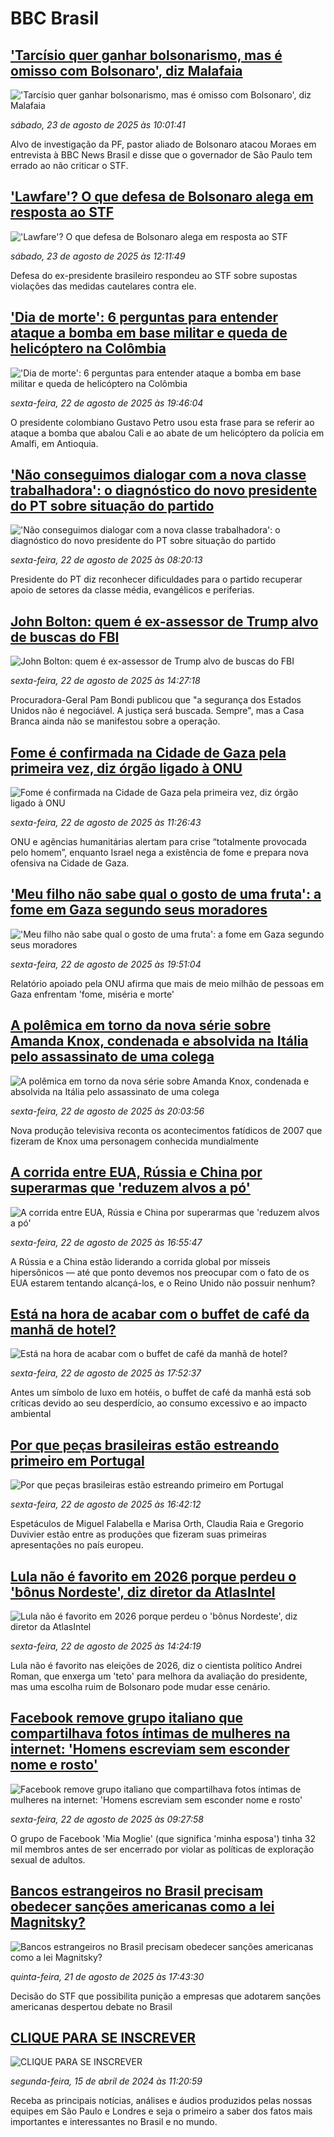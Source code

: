 # BBC Brasil## ['Tarcísio quer ganhar bolsonarismo, mas é omisso com Bolsonaro', diz Malafaia](https://www.bbc.com/portuguese/articles/cqxgper95q8o?at_medium=RSS&at_campaign=rss?at_campaign=githubrss)!['Tarcísio quer ganhar bolsonarismo, mas é omisso com Bolsonaro', diz Malafaia](https://ichef.bbci.co.uk/ace/ws/240/cpsprodpb/1e21/live/3343e0e0-7fb5-11f0-a34f-318be3fb0481.jpg)_sábado, 23 de agosto de 2025 às 10:01:41_Alvo de investigação da PF, pastor aliado de Bolsonaro atacou Moraes em entrevista à BBC News Brasil e disse que o governador de São Paulo tem errado ao não criticar o STF.## ['Lawfare'? O que defesa de Bolsonaro alega em resposta ao STF](https://www.bbc.com/portuguese/articles/c939xjlgqd2o?at_medium=RSS&at_campaign=rss?at_campaign=githubrss)!['Lawfare'? O que defesa de Bolsonaro alega em resposta ao STF](https://ichef.bbci.co.uk/ace/ws/240/cpsprodpb/59b1/live/9fcaef60-8019-11f0-a34f-318be3fb0481.jpg)_sábado, 23 de agosto de 2025 às 12:11:49_Defesa do ex-presidente brasileiro respondeu ao STF sobre supostas violações das medidas cautelares contra ele.## ['Dia de morte': 6 perguntas para entender ataque a bomba em base militar e queda de helicóptero na Colômbia](https://www.bbc.com/portuguese/articles/cj4w0rgp9v2o?at_medium=RSS&at_campaign=rss?at_campaign=githubrss)!['Dia de morte': 6 perguntas para entender ataque a bomba em base militar e queda de helicóptero na Colômbia](https://ichef.bbci.co.uk/ace/ws/240/cpsprodpb/bce1/live/dbf66de0-7eeb-11f0-bfa0-c3d00ea57cad.jpg)_sexta-feira, 22 de agosto de 2025 às 19:46:04_O presidente colombiano Gustavo Petro usou esta frase para se referir ao ataque a bomba que abalou Cali e ao abate de um helicóptero da polícia em Amalfi, em Antioquia.## ['Não conseguimos dialogar com a nova classe trabalhadora': o diagnóstico do novo presidente do PT sobre situação do partido](https://www.bbc.com/portuguese/articles/cj0ydym93nlo?at_medium=RSS&at_campaign=rss?at_campaign=githubrss)!['Não conseguimos dialogar com a nova classe trabalhadora': o diagnóstico do novo presidente do PT sobre situação do partido](https://ichef.bbci.co.uk/ace/ws/240/cpsprodpb/6e34/live/a12e8d90-7d25-11f0-a34f-318be3fb0481.png)_sexta-feira, 22 de agosto de 2025 às 08:20:13_Presidente do PT diz reconhecer dificuldades para o partido recuperar apoio de setores da classe média, evangélicos e periferias.## [John Bolton: quem é ex-assessor de Trump alvo de buscas do FBI](https://www.bbc.com/portuguese/articles/cp8zpx4m035o?at_medium=RSS&at_campaign=rss?at_campaign=githubrss)![John Bolton: quem é ex-assessor de Trump alvo de buscas do FBI](https://ichef.bbci.co.uk/ace/ws/240/cpsprodpb/8d92/live/d5db1c60-7f60-11f0-9b45-d97edf6817de.jpg)_sexta-feira, 22 de agosto de 2025 às 14:27:18_Procuradora-Geral Pam Bondi publicou que "a segurança dos Estados Unidos não é negociável. A justiça será buscada. Sempre", mas a Casa Branca ainda não se manifestou sobre a operação.## [Fome é confirmada na Cidade de Gaza pela primeira vez, diz órgão ligado à ONU ](https://www.bbc.com/portuguese/articles/cn92pln37v4o?at_medium=RSS&at_campaign=rss?at_campaign=githubrss)![Fome é confirmada na Cidade de Gaza pela primeira vez, diz órgão ligado à ONU ](https://ichef.bbci.co.uk/ace/ws/240/cpsprodpb/4e48/live/5307ec90-7f43-11f0-ace8-c7fe3706c172.jpg)_sexta-feira, 22 de agosto de 2025 às 11:26:43_ONU e agências humanitárias alertam para crise “totalmente provocada pelo homem”, enquanto Israel nega a existência de fome e prepara nova ofensiva na Cidade de Gaza.## ['Meu filho não sabe qual o gosto de uma fruta': a fome em Gaza segundo seus moradores](https://www.bbc.com/portuguese/articles/clyrp4v728wo?at_medium=RSS&at_campaign=rss?at_campaign=githubrss)!['Meu filho não sabe qual o gosto de uma fruta': a fome em Gaza segundo seus moradores](https://ichef.bbci.co.uk/ace/ws/240/cpsprodpb/225b/live/11857c20-7f74-11f0-a34f-318be3fb0481.jpg)_sexta-feira, 22 de agosto de 2025 às 19:51:04_Relatório apoiado pela ONU afirma que mais de meio milhão de pessoas em Gaza enfrentam 'fome, miséria e morte'## [A polêmica em torno da nova série sobre Amanda Knox, condenada e absolvida na Itália pelo assassinato de uma colega](https://www.bbc.com/portuguese/articles/cdxyp9pdz1ro?at_medium=RSS&at_campaign=rss?at_campaign=githubrss)![A polêmica em torno da nova série sobre Amanda Knox, condenada e absolvida na Itália pelo assassinato de uma colega](https://ichef.bbci.co.uk/ace/ws/240/cpsprodpb/954e/live/f75dcb10-7e09-11f0-8eb8-35bafe422412.jpg)_sexta-feira, 22 de agosto de 2025 às 20:03:56_Nova produção televisiva reconta os acontecimentos fatídicos de 2007 que fizeram de Knox uma personagem conhecida mundialmente## [A corrida entre EUA, Rússia e China por superarmas que 'reduzem alvos a pó'](https://www.bbc.com/portuguese/articles/cn5e35p9py1o?at_medium=RSS&at_campaign=rss?at_campaign=githubrss)![A corrida entre EUA, Rússia e China por superarmas que 'reduzem alvos a pó'](https://ichef.bbci.co.uk/ace/ws/240/cpsprodpb/633d/live/7f7225a0-7f4a-11f0-83cc-c5da98c419b8.jpg)_sexta-feira, 22 de agosto de 2025 às 16:55:47_A Rússia e a China estão liderando a corrida global por mísseis hipersônicos — até que ponto devemos nos preocupar com o fato de os EUA estarem tentando alcançá-los, e o Reino Unido não possuir nenhum?## [Está na hora de acabar com o buffet de café da manhã de hotel?](https://www.bbc.com/portuguese/articles/ckgjw2dyv2ro?at_medium=RSS&at_campaign=rss?at_campaign=githubrss)![Está na hora de acabar com o buffet de café da manhã de hotel?](https://ichef.bbci.co.uk/ace/ws/240/cpsprodpb/5f73/live/37104bb0-7ec4-11f0-83cc-c5da98c419b8.jpg)_sexta-feira, 22 de agosto de 2025 às 17:52:37_Antes um símbolo de luxo em hotéis, o buffet de café da manhã está sob críticas devido ao seu desperdício, ao consumo excessivo e ao impacto ambiental## [Por que peças brasileiras estão estreando primeiro em Portugal](https://www.bbc.com/portuguese/articles/c05edd644jlo?at_medium=RSS&at_campaign=rss?at_campaign=githubrss)![Por que peças brasileiras estão estreando primeiro em Portugal](https://ichef.bbci.co.uk/ace/ws/240/cpsprodpb/c438/live/34d34ed0-7ed6-11f0-b05d-d9e8448eff88.jpg)_sexta-feira, 22 de agosto de 2025 às 16:42:12_Espetáculos de Miguel Falabella e Marisa Orth, Claudia Raia e Gregorio Duvivier estão entre as produções que fizeram suas primeiras apresentações no país europeu.## [Lula não é favorito em 2026 porque perdeu o 'bônus Nordeste', diz diretor da AtlasIntel](https://www.bbc.com/portuguese/articles/c1kzrglj0dno?at_medium=RSS&at_campaign=rss?at_campaign=githubrss)![Lula não é favorito em 2026 porque perdeu o 'bônus Nordeste', diz diretor da AtlasIntel](https://ichef.bbci.co.uk/ace/ws/240/cpsprodpb/61f0/live/8c116d80-7eb8-11f0-a5e2-236e16f99597.jpg)_sexta-feira, 22 de agosto de 2025 às 14:24:19_Lula não é favorito nas eleições de 2026, diz o cientista político Andrei Roman, que enxerga um 'teto' para melhora da avaliação do presidente, mas uma escolha ruim de Bolsonaro pode mudar esse cenário.## [Facebook remove grupo italiano que compartilhava fotos íntimas de mulheres na internet: 'Homens escreviam sem esconder nome e rosto'](https://www.bbc.com/portuguese/articles/cy08105rd0wo?at_medium=RSS&at_campaign=rss?at_campaign=githubrss)![Facebook remove grupo italiano que compartilhava fotos íntimas de mulheres na internet: 'Homens escreviam sem esconder nome e rosto'](https://ichef.bbci.co.uk/ace/ws/240/cpsprodpb/53a1/live/31af26a0-7f32-11f0-b7ed-0b17109072b5.jpg)_sexta-feira, 22 de agosto de 2025 às 09:27:58_O grupo de Facebook 'Mia Moglie' (que significa 'minha esposa') tinha 32 mil membros antes de ser encerrado por violar as políticas de exploração sexual de adultos.## [Bancos estrangeiros no Brasil precisam obedecer sanções americanas como a lei Magnitsky?](https://www.bbc.com/portuguese/articles/cr5r1r32q4zo?at_medium=RSS&at_campaign=rss?at_campaign=githubrss)![Bancos estrangeiros no Brasil precisam obedecer sanções americanas como a lei Magnitsky?](https://ichef.bbci.co.uk/ace/ws/240/cpsprodpb/11f1/live/42b2d180-7e89-11f0-ab3e-bd52082cd0ae.jpg)_quinta-feira, 21 de agosto de 2025 às 17:43:30_Decisão do STF que possibilita punição a empresas que adotarem sanções americanas despertou debate no Brasil## [CLIQUE PARA SE INSCREVER](https://bbc.in/3UkB2wH?at_medium=RSS&at_campaign=rss?at_campaign=githubrss)![CLIQUE PARA SE INSCREVER](https://ichef.bbci.co.uk/ace/standard/240/cpsprodpb/45da/live/56e64420-2264-11ef-80aa-699d54c46324.png)_segunda-feira, 15 de abril de 2024 às 11:20:59_Receba as principais notícias, análises e áudios produzidos pelas nossas equipes em São Paulo e Londres e seja o primeiro a saber dos fatos mais importantes e interessantes no Brasil e no mundo.